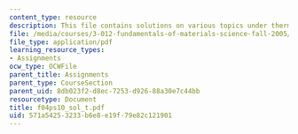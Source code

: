```yaml
---
content_type: resource
description: This file contains solutions on various topics under thermodynamics.
file: /media/courses/3-012-fundamentals-of-materials-science-fall-2005/571a54253233b6e8e19f79e82c121901_f04ps10_sol_t.pdf
file_type: application/pdf
learning_resource_types:
- Assignments
ocw_type: OCWFile
parent_title: Assignments
parent_type: CourseSection
parent_uid: 8db023f2-d8ec-7253-d926-88a30e7c44bb
resourcetype: Document
title: f04ps10_sol_t.pdf
uid: 571a5425-3233-b6e8-e19f-79e82c121901
---
```

